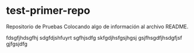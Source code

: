 # test-primer-repo
Repositorio de Pruebas
Colocando algo de información al archivo README.

fdsgfjhdsgfhj sdgfdjshfuyrt sgfhjsdfg skfgdjhsfgsjhgsj gsjfhsgdfjhsdgfjsf gjfgsjdfg
